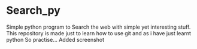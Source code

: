 # Search_py
Simple python program to Search the web with simple yet interesting stuff.
This repository is made just to learn how to use git
and as i have just learnt python
So practise...
Added screenshot
